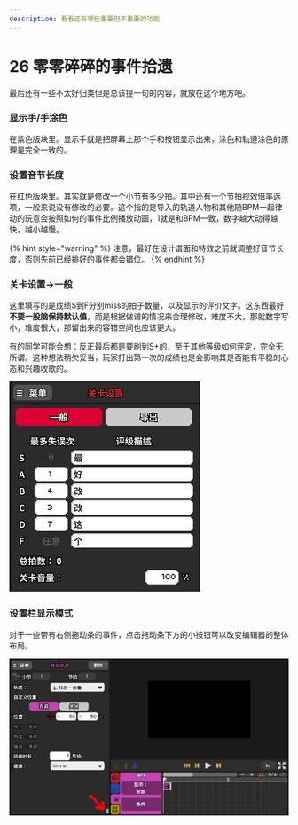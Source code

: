 ```yaml
---
description: 看看还有哪些重要但不重要的功能
---
```


# 26 零零碎碎的事件拾遗

最后还有一些不太好归类但是总该提一句的内容，就放在这个地方吧。

### 显示手/手涂色 <a id="1"></a>

在紫色版块里。显示手就是把屏幕上那个手和按钮显示出来，涂色和轨道涂色的原理是完全一致的。

### 设置音节长度

在红色版块里。其实就是修改一个小节有多少拍。其中还有一个节拍视效倍率选项，一般来说没有修改的必要。这个指的是导入的轨道人物和其他随BPM一起律动的玩意会按照如何的事件比例播放动画，1就是和BPM一致，数字越大动得越快，越小越慢。

{% hint style="warning" %}
注意，最好在设计谱面和特效之前就调整好音节长度，否则先前已经排好的事件都会错位。
{% endhint %}

### 关卡设置→一般

这里填写的是成绩S到F分别miss的拍子数量，以及显示的评价文字。这东西最好**不要一股脑保持默认值**，而是根据做谱的情况来合理修改，难度不大，那就数字写小，难度很大，那留出来的容错空间也应该更大。

有的同学可能会想：反正最后都是要刷到S+的，至于其他等级如何评定，完全无所谓。这种想法稍欠妥当，玩家打出第一次的成绩也是会影响其是否能有平稳的心态和兴趣收歌的。

![](../.gitbook/assets/26-2.png)

### 设置栏显示模式 <a id="5"></a>

对于一些带有右侧拖动条的事件，点击拖动条下方的小按钮可以改变编辑器的整体布局。

![](../.gitbook/assets/26-1.gif)

